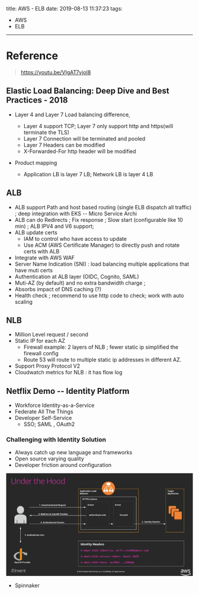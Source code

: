 title: AWS - ELB
date: 2019-08-13 11:37:23
tags:
- AWS
- ELB
---

# Reference

> https://youtu.be/VIgAT7vjol8

## Elastic Load Balancing: Deep Dive and Best Practices - 2018

* Layer 4 and Layer 7 Load balancing difference,
  * Layer 4 support TCP; Layer 7 only support http and https(will terminate the TLS)
  * Layer 7 Connection will be terminated and pooled
  * Layer 7 Headers can be modified
  * X-Forwarded-For http header will be modified

* Product mapping
  * Application LB is layer 7 LB; Network LB is layer 4 LB


## ALB

  * ALB support Path and host based routing (single ELB dispatch all traffic) ; deep integration with EKS -- Micro Service Archi
  * ALB can do Redirects ; Fix response ; Slow start (configurable like 10 min) ; ALB IPV4 and V6 support;
  * ALB update certs
      * IAM to control who have access to update
      * Use ACM (AWS Certificate Manager) to directly push and rotate certs with ALB
  * Integrate with AWS WAF
  * Server Name Indication (SNI) : load balancing multiple applications that have muti certs
  * Authentication at ALB layer (OIDC, Cognito, SAML)
  * Muti-AZ (by default) and no extra bandwidth charge ;
  * Absorbs impact of DNS caching  (?)
  * Health check ; recommend to use http code to check; work with auto scaling


## NLB

* Million Level request / second
* Static IP for each AZ
    * Firewall example: 2 layers of NLB ; fewer static ip simplified the firewall config
    * Route 53 will route to multiple static ip addresses in different AZ.
* Support Proxy Protocol V2
* Cloudwatch metrics for NLB : it has flow log


## Netflix Demo -- Identity Platform

*  Workforce Identity-as-a-Service
*  Federate All The Things
*  Developer Self-Service
     *  SSO; SAML , OAuth2

### Challenging with Identity Solution

* Always catch up new language and frameworks
* Open source varying quality
* Developer friction around configuration

![ALB_OpenIDSupport.PNG](https://github.com/racheliurui/markdown/blob/master/AWS/AWS2019/images/ALB_OpenIDSupport.PNG?raw=true)

* Spinnaker
